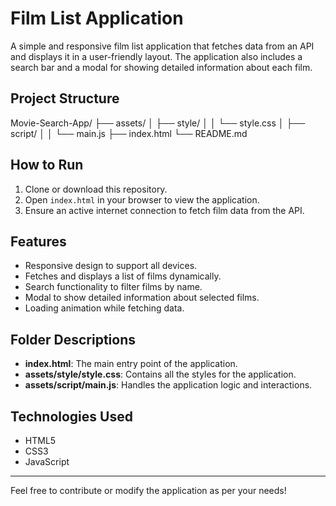# Film List Application

A simple and responsive film list application that fetches data from an API and displays it in a user-friendly layout. The application also includes a search bar and a modal for showing detailed information about each film.

## Project Structure

Movie-Search-App/
├── assets/
│   ├── style/
│   │   └── style.css
│   ├── script/
│   │   └── main.js
├── index.html
└── README.md


## How to Run

1. Clone or download this repository.
2. Open `index.html` in your browser to view the application.
3. Ensure an active internet connection to fetch film data from the API.

## Features

- Responsive design to support all devices.
- Fetches and displays a list of films dynamically.
- Search functionality to filter films by name.
- Modal to show detailed information about selected films.
- Loading animation while fetching data.

## Folder Descriptions

- **index.html**: The main entry point of the application.
- **assets/style/style.css**: Contains all the styles for the application.
- **assets/script/main.js**: Handles the application logic and interactions.

## Technologies Used

- HTML5
- CSS3
- JavaScript

---

Feel free to contribute or modify the application as per your needs!
